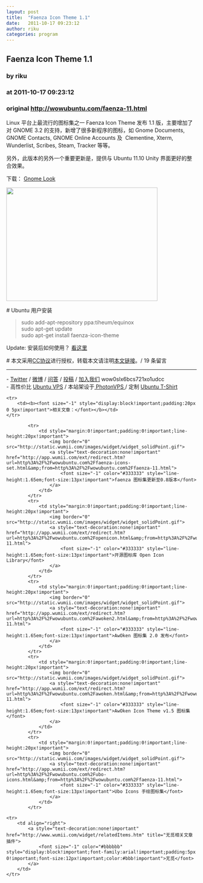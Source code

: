 ```yaml
---
layout: post
title:  "Faenza Icon Theme 1.1"
date:   2011-10-17 09:23:12
author: riku
categories: program
---
```


## Faenza Icon Theme 1.1
### by riku
### at 2011-10-17 09:23:12
### original <http://wowubuntu.com/faenza-11.html>

<p>Linux 平台上最流行的图标集之一 Faenza Icon Theme 发布 1.1 版，主要增加了对 GNOME 3.2 的支持，新增了很多新程序的图标，如 Gnome Documents, GNOME Contacts, GNOME Online Accounts 及  Clementine, Xterm, Wunderlist, Scribes, Steam, Tracker 等等。</p>
<p>另外，此版本的另外一个重要更新是，提供与 Ubuntu 11.10 Unity 界面更好的整合效果。</p>
<p>下载： <a href="http://gnome-look.org/content/show.php/Faenza?content=128143">Gnome Look</a></p>
<p><a href="http://wowubuntu.com/wp-content/uploads/2011/10/128143-1.png"><img title="128143-1" src="http://wowubuntu.com/wp-content/uploads/2011/10/128143-1.png" alt="" width="400" height="300"></a></p>
<p># Ubuntu 用户安装</p>
<blockquote><p>sudo add-apt-repository ppa:tiheum/equinox<br>
sudo apt-get update<br>
sudo apt-get install faenza-icon-theme</p></blockquote>
<p>Update: 安装后如何使用？ <a href="http://wowubuntu.com/ask/?qa=12">看这里</a></p>
# 本文采用<a href="http://creativecommons.org/licenses/by/2.5/cn/">CC协议</a>进行授权，转载本文请注明<a href="http://wowubuntu.com/faenza-11.html" title="Permalink">本文链接<a>。/  19  条留言
<hr>
- <a href="http://twitter.com/ubuntu_tips">Twitter</a> 
/ <a href="http://t.sina.com.cn/utips">微博</a> 
/ <a href="http://wowubuntu.com/ask">问答</a> 
/ <a href="http://wowubuntu.com/submit">投稿</a>
/ <a href="http://wowubuntu.com/join">加入我们</a> wow0slx6bcs721xo1udcc<br>- 高性价比 <a href="http://wowubuntu.com/vps.html">Ubuntu VPS</a> / 本站架设于<a href="http://www.photonvps.com/billing/aff.php?aff=129"> PhotonVPS </a> / 定制 <a href="http://tto.me/kfstee">Ubuntu T-Shirt</a><table cellspacing="0" cellpadding="2" border="0" width="100%" style="clear:both">
    
    <tr>
        <td><b><font size="-1" style="display:block!important;padding:20px 0 5px!important">相关文章：</font></b></td>
    </tr>
    
            <tr>
                <td style="margin:0!important;padding:0!important;line-height:20px!important">
                    <img border="0" src="http://static.wumii.com/images/widget/widget_solidPoint.gif">
                    <a style="text-decoration:none!important" href="http://app.wumii.com/ext/redirect.htm?url=http%3A%2F%2Fwowubuntu.com%2Ffaenza-icons-set.html&amp;from=http%3A%2F%2Fwowubuntu.com%2Ffaenza-11.html">
                        <font size="-1" color="#333333" style="line-height:1.65em;font-size:13px!important">faenza 图标集更新至0.8版本</font>
                    </a>
                </td>
            </tr>
            <tr>
                <td style="margin:0!important;padding:0!important;line-height:20px!important">
                    <img border="0" src="http://static.wumii.com/images/widget/widget_solidPoint.gif">
                    <a style="text-decoration:none!important" href="http://app.wumii.com/ext/redirect.htm?url=http%3A%2F%2Fwowubuntu.com%2Fopenicon.html&amp;from=http%3A%2F%2Fwowubuntu.com%2Ffaenza-11.html">
                        <font size="-1" color="#333333" style="line-height:1.65em;font-size:13px!important">开源图标库 Open Icon Library</font>
                    </a>
                </td>
            </tr>
            <tr>
                <td style="margin:0!important;padding:0!important;line-height:20px!important">
                    <img border="0" src="http://static.wumii.com/images/widget/widget_solidPoint.gif">
                    <a style="text-decoration:none!important" href="http://app.wumii.com/ext/redirect.htm?url=http%3A%2F%2Fwowubuntu.com%2Fawoken2.html&amp;from=http%3A%2F%2Fwowubuntu.com%2Ffaenza-11.html">
                        <font size="-1" color="#333333" style="line-height:1.65em;font-size:13px!important">AwOken 图标集 2.0 发布</font>
                    </a>
                </td>
            </tr>
            <tr>
                <td style="margin:0!important;padding:0!important;line-height:20px!important">
                    <img border="0" src="http://static.wumii.com/images/widget/widget_solidPoint.gif">
                    <a style="text-decoration:none!important" href="http://app.wumii.com/ext/redirect.htm?url=http%3A%2F%2Fwowubuntu.com%2Fawoken.html&amp;from=http%3A%2F%2Fwowubuntu.com%2Ffaenza-11.html">
                        <font size="-1" color="#333333" style="line-height:1.65em;font-size:13px!important">AwOken Icon Theme v1.5 图标集</font>
                    </a>
                </td>
            </tr>
            <tr>
                <td style="margin:0!important;padding:0!important;line-height:20px!important">
                    <img border="0" src="http://static.wumii.com/images/widget/widget_solidPoint.gif">
                    <a style="text-decoration:none!important" href="http://app.wumii.com/ext/redirect.htm?url=http%3A%2F%2Fwowubuntu.com%2Fubo-icons.html&amp;from=http%3A%2F%2Fwowubuntu.com%2Ffaenza-11.html">
                        <font size="-1" color="#333333" style="line-height:1.65em;font-size:13px!important">Ubo Icons 手绘图标集</font>
                    </a>
                </td>
            </tr>
    
    <tr>
        <td align="right">
            <a style="text-decoration:none!important" href="http://www.wumii.com/widget/relatedItems.htm" title="无觅相关文章插件">
                <font size="-1" color="#bbbbbb" style="display:block!important;font-family:arial!important;padding:5px 0!important;font-size:12px!important;color:#bbb!important">无觅</font>
            </a>
        </td>
    </tr>
</table></a></a>